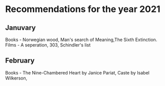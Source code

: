 # Recommendations for the year 2021
## Januvary
Books - Norwegian wood, Man's search of Meaning,The Sixth Extinction.
<br>
Films - A seperation, 303, Schindler's list
## February
Books - The Nine-Chambered Heart by Janice Pariat, Caste by Isabel Wilkerson, 
